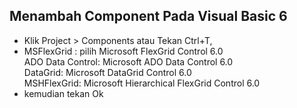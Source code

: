 ## Menambah Component Pada Visual Basic 6
* Klik Project > Components atau Tekan Ctrl+T, 
* MSFlexGrid : pilih Microsoft FlexGrid Control 6.0<br>ADO Data Control: Microsoft ADO Data Control 6.0<br>DataGrid: Microsoft DataGrid Control 6.0<br>MSHFlexGrid: Microsoft Hierarchical FlexGrid Control 6.0
* kemudian tekan Ok
